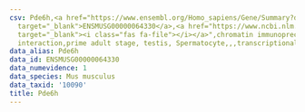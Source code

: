 ```yaml
---
csv: Pde6h,<a href="https://www.ensembl.org/Homo_sapiens/Gene/Summary?db=core;g=ENSMUSG00000064330"
  target="_blank">ENSMUSG00000064330</a>,<a href="https://www.ncbi.nlm.nih.gov/pubmed/25450459"
  target="_blank"><i class="fas fa-file"></i></a>",chromatin immunoprecipitation assay,direct
  interaction,prime adult stage, testis, Spermatocyte,,,transcriptional regulation,
data_alias: Pde6h
data_id: ENSMUSG00000064330
data_numevidence: 1
data_species: Mus musculus
data_taxid: '10090'
title: Pde6h
---
```


